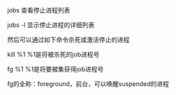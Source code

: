 jobs
查看停止进程列表

jobs -l
显示停止进程的详细列表

然后可以通过如下命令杀死或激活停止的进程

kill %1
%1是将被杀死的job进程号

fg %1
%1是将要被集获得job进程号

fg的全称：foreground，前台，可以唤醒suspended的进程
